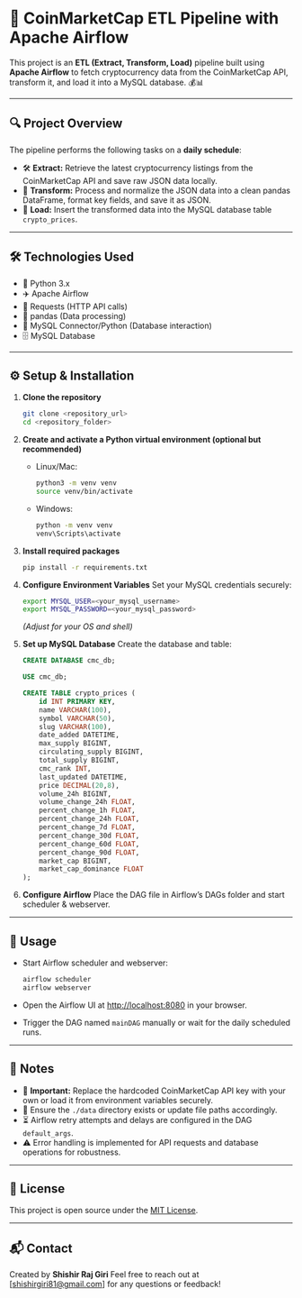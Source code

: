 # 🚀 CoinMarketCap ETL Pipeline with Apache Airflow

This project is an **ETL (Extract, Transform, Load)** pipeline built using **Apache Airflow** to fetch cryptocurrency data from the CoinMarketCap API, transform it, and load it into a MySQL database. 💰📊

---

## 🔍 Project Overview

The pipeline performs the following tasks on a **daily schedule**:

* 🛠️ **Extract:** Retrieve the latest cryptocurrency listings from the CoinMarketCap API and save raw JSON data locally.
* 🔄 **Transform:** Process and normalize the JSON data into a clean pandas DataFrame, format key fields, and save it as JSON.
* 💾 **Load:** Insert the transformed data into the MySQL database table `crypto_prices`.

---

## 🛠️ Technologies Used

* 🐍 Python 3.x
* ✈️ Apache Airflow
* 🔗 Requests (HTTP API calls)
* 🐼 pandas (Data processing)
* 🐬 MySQL Connector/Python (Database interaction)
* 🗄️ MySQL Database

---

## ⚙️ Setup & Installation

1. **Clone the repository**

   ```bash
   git clone <repository_url>
   cd <repository_folder>
   ```

2. **Create and activate a Python virtual environment (optional but recommended)**

   * Linux/Mac:

     ```bash
     python3 -m venv venv
     source venv/bin/activate
     ```
   * Windows:

     ```bash
     python -m venv venv
     venv\Scripts\activate
     ```

3. **Install required packages**

   ```bash
   pip install -r requirements.txt
   ```

4. **Configure Environment Variables**
   Set your MySQL credentials securely:

   ```bash
   export MYSQL_USER=<your_mysql_username>
   export MYSQL_PASSWORD=<your_mysql_password>
   ```

   *(Adjust for your OS and shell)*

5. **Set up MySQL Database**
   Create the database and table:

   ```sql
   CREATE DATABASE cmc_db;

   USE cmc_db;

   CREATE TABLE crypto_prices (
       id INT PRIMARY KEY,
       name VARCHAR(100),
       symbol VARCHAR(50),
       slug VARCHAR(100),
       date_added DATETIME,
       max_supply BIGINT,
       circulating_supply BIGINT,
       total_supply BIGINT,
       cmc_rank INT,
       last_updated DATETIME,
       price DECIMAL(20,8),
       volume_24h BIGINT,
       volume_change_24h FLOAT,
       percent_change_1h FLOAT,
       percent_change_24h FLOAT,
       percent_change_7d FLOAT,
       percent_change_30d FLOAT,
       percent_change_60d FLOAT,
       percent_change_90d FLOAT,
       market_cap BIGINT,
       market_cap_dominance FLOAT
   );
   ```

6. **Configure Airflow**
   Place the DAG file in Airflow’s DAGs folder and start scheduler & webserver.

---

## 🚀 Usage

* Start Airflow scheduler and webserver:

  ```bash
  airflow scheduler
  airflow webserver
  ```

* Open the Airflow UI at [http://localhost:8080](http://localhost:8080) in your browser.

* Trigger the DAG named `mainDAG` manually or wait for the daily scheduled runs.

---

## 📝 Notes

* 🔐 **Important:** Replace the hardcoded CoinMarketCap API key with your own or load it from environment variables securely.
* 📂 Ensure the `./data` directory exists or update file paths accordingly.
* ⏳ Airflow retry attempts and delays are configured in the DAG `default_args`.
* ⚠️ Error handling is implemented for API requests and database operations for robustness.

---

## 📄 License

This project is open source under the [MIT License](LICENSE).

---

## 📬 Contact

Created by **Shishir Raj Giri**
Feel free to reach out at \[[shishirgiri81@gmail.com](mailto:shishirgiri81@gmail.com)] for any questions or feedback!